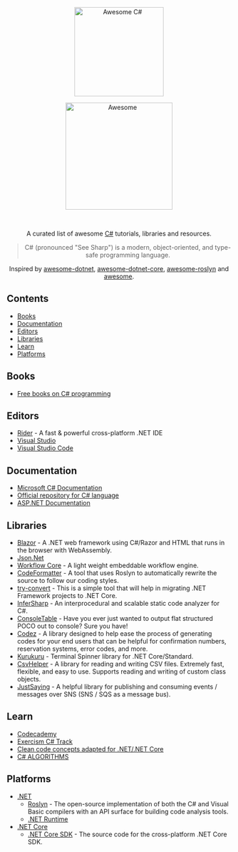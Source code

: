 <p align="center">
    <a href="https://docs.microsoft.com/en-us/dotnet/csharp">
        <img src="https://raw.githubusercontent.com/jessicabarclay/awesome-csharp/master/media/awesome-csharp.png" alt="Awesome C#" width="200">
    </a>
</p>
<p align="center">
    <a href="https://github.com/sindresorhus/awesome">
        <img src="https://cdn.rawgit.com/sindresorhus/awesome/d7305f38d29fed78fa85652e3a63e154dd8e8829/media/badge.svg" alt="Awesome" width="240">
    </a>
</p>
<br/>
<div align="center">

A curated list of awesome [C#](https://github.com/dotnet/csharplang) tutorials, libraries and resources.

> C# (pronounced "See Sharp") is a modern, object-oriented, and type-safe programming language.

Inspired by [awesome-dotnet](https://github.com/quozd/awesome-dotnet), [awesome-dotnet-core](https://github.com/thangchung/awesome-dotnet-core), [awesome-roslyn](https://github.com/ironcev/awesome-roslyn) and [awesome](https://github.com/sindresorhus/awesome).
</div>

## Contents

- [Books](#books)
- [Documentation](#documentation)
- [Editors](#editors)
- [Libraries](#Libraries)
- [Learn](#learn)
- [Platforms](#platforms)

## Books
- [Free books on C# programming](https://github.com/EbookFoundation/free-programming-books/blob/master/books/free-programming-books.md#c-sharp)
## Editors
- [Rider](https://www.jetbrains.com/rider/) - A fast & powerful cross-platform .NET IDE
- [Visual Studio](https://github.com/egeerardyn/awesome-visual-studio)
- [Visual Studio Code](https://github.com/viatsko/awesome-vscode#readme)
## Documentation
- [Microsoft C# Documentation](https://docs.microsoft.com/en-us/dotnet/csharp/)
- [Official repository for C# language](https://github.com/dotnet/csharplang)
- [ASP.NET Documentation](https://docs.microsoft.com/en-gb/aspnet/core/?view=aspnetcore-5.0)
## Libraries
- [Blazor](https://github.com/AdrienTorris/awesome-blazor) - A .NET web framework using C#/Razor and HTML that runs in the browser with WebAssembly.
- [Json.Net](https://www.newtonsoft.com/json)
- [Workflow Core](https://github.com/danielgerlag/workflow-core) - A light weight embeddable workflow engine.
- [CodeFormatter](https://github.com/dotnet/codeformatter) - A tool that uses Roslyn to automatically rewrite the source to follow our coding styles.
- [try-convert](https://github.com/dotnet/try-convert) - This is a simple tool that will help in migrating .NET Framework projects to .NET Core.
- [InferSharp](https://github.com/microsoft/infersharp) - An interprocedural and scalable static code analyzer for C#.
- [ConsoleTable](https://github.com/khalidabuhakmeh/ConsoleTables) - Have you ever just wanted to output flat structured POCO out to console? Sure you have!
- [Codez](https://github.com/khalidabuhakmeh/codez) - A library designed to help ease the process of generating codes for your end users that can be helpful for confirmation numbers, reservation systems, error codes, and more.
- [Kurukuru](https://github.com/mayuki/Kurukuru) - Terminal Spinner library for .NET Core/Standard.
- [CsvHelper](https://github.com/JoshClose/CsvHelper) - A library for reading and writing CSV files. Extremely fast, flexible, and easy to use. Supports reading and writing of custom class objects.
- [JustSaying](https://github.com/justeat/JustSaying) - A helpful library for publishing and consuming events / messages over SNS (SNS / SQS as a message bus).
## Learn
- [Codecademy](https://www.codecademy.com/learn/learn-c-sharp)
- [Exercism C# Track](https://github.com/exercism/csharp)
- [Clean code concepts adapted for .NET/.NET Core](https://github.com/thangchung/clean-code-dotnet)
- [C# ALGORITHMS](https://github.com/aalhour/C-Sharp-Algorithms)
## Platforms
- [.NET](https://github.com/quozd/awesome-dotnet#readme)
    - [Roslyn](https://github.com/dotnet/roslyn) - The open-source implementation of both the C# and Visual Basic compilers with an API surface for building code analysis tools.
    - [.NET Runtime](https://github.com/dotnet/runtime/)
- [.NET Core](https://github.com/thangchung/awesome-dotnet-core#readme)  
    - [.NET Core SDK](https://github.com/dotnet/installer) - The source code for the cross-platform .NET Core SDK.